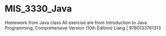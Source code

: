 # MIS_3330_Java
Homework from Java class
All exercise are from Introduction to Java Programming, Comprehensive Version (10th Edition) Liang | 9780133761313
